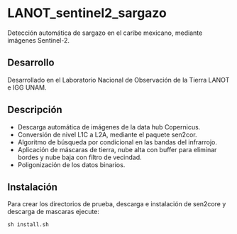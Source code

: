 # LANOT_sentinel2_sargazo
 Detección automática de sargazo en el caribe mexicano, mediante imágenes Sentinel-2.
## Desarrollo
 Desarrollado en el Laboratorio Nacional de Observación de la Tierra LANOT e IGG UNAM.
## Descripción
 * Descarga automática de imágenes de la data hub Copernicus.
 * Conversión de nivel L1C a L2A, mediante el paquete sen2cor.
 * Algoritmo de búsqueda por condicional en las bandas del infrarrojo.
 * Aplicación de máscaras de tierra, nube alta con buffer para eliminar bordes y nube baja con filtro de vecindad.
 * Poligonización de los datos binarios.
## Instalación
 Para crear los directorios de prueba, descarga e instalación de sen2core y descarga de mascaras ejecute:
 
 `sh install.sh`
